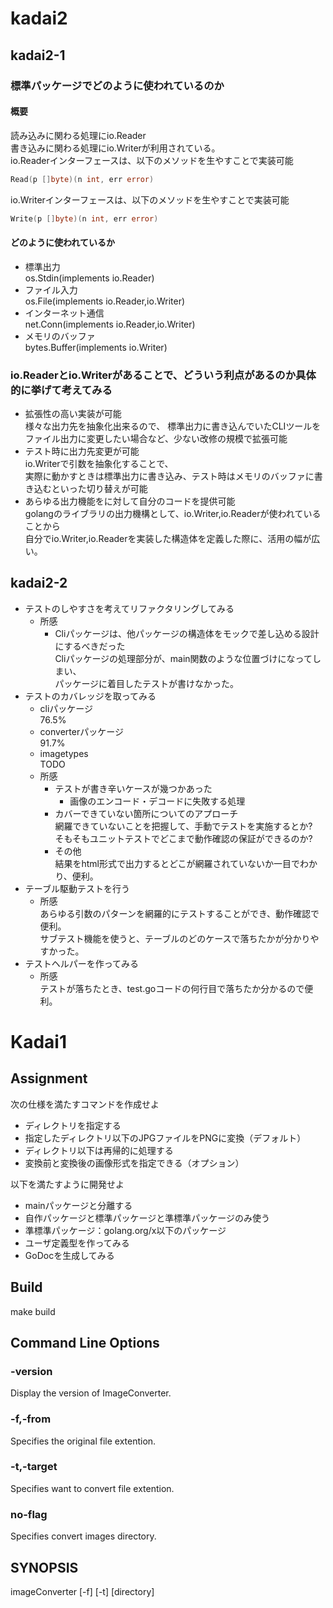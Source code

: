 # kadai2
## kadai2-1
### 標準パッケージでどのように使われているのか
#### 概要  
読み込みに関わる処理にio.Reader  
書き込みに関わる処理にio.Writerが利用されている。  
io.Readerインターフェースは、以下のメソッドを生やすことで実装可能  
```go
Read(p []byte)(n int, err error)
```
io.Writerインターフェースは、以下のメソッドを生やすことで実装可能
```go
Write(p []byte)(n int, err error)
```
#### どのように使われているか
* 標準出力  
os.Stdin(implements io.Reader)
* ファイル入力  
os.File(implements io.Reader,io.Writer)
* インターネット通信  
net.Conn(implements io.Reader,io.Writer)
* メモリのバッファ  
bytes.Buffer(implements io.Writer)

### io.Readerとio.Writerがあることで、どういう利点があるのか具体的に挙げて考えてみる
* 拡張性の高い実装が可能  
様々な出力先を抽象化出来るので、
標準出力に書き込んでいたCLIツールをファイル出力に変更したい場合など、少ない改修の規模で拡張可能
* テスト時に出力先変更が可能  
io.Writerで引数を抽象化することで、  
実際に動かすときは標準出力に書き込み、テスト時はメモリのバッファに書き込むといった切り替えが可能  
* あらゆる出力機能をに対して自分のコードを提供可能  
golangのライブラリの出力機構として、io.Writer,io.Readerが使われていることから  
自分でio.Writer,io.Readerを実装した構造体を定義した際に、活用の幅が広い。
## kadai2-2
* テストのしやすさを考えてリファクタリングしてみる  
  * 所感  
    * Cliパッケージは、他パッケージの構造体をモックで差し込める設計にするべきだった  
      Cliパッケージの処理部分が、main関数のような位置づけになってしまい、  
      パッケージに着目したテストが書けなかった。
* テストのカバレッジを取ってみる
  * cliパッケージ  
  76.5%
  * converterパッケージ  
  91.7%
  * imagetypes  
  TODO
  * 所感  
    * テストが書き辛いケースが幾つかあった
      * 画像のエンコード・デコードに失敗する処理  
    * カバーできていない箇所についてのアプローチ  
      網羅できていないことを把握して、手動でテストを実施するとか?  
      そもそもユニットテストでどこまで動作確認の保証ができるのか?  
    * その他  
      結果をhtml形式で出力するとどこが網羅されていないか一目でわかり、便利。
* テーブル駆動テストを行う
  * 所感  
  あらゆる引数のパターンを網羅的にテストすることができ、動作確認で便利。  
  サブテスト機能を使うと、テーブルのどのケースで落ちたかが分かりやすかった。
* テストヘルパーを作ってみる
  * 所感  
  テストが落ちたとき、test.goコードの何行目で落ちたか分かるので便利。
# Kadai1
## Assignment
次の仕様を満たすコマンドを作成せよ
- ディレクトリを指定する
- 指定したディレクトリ以下のJPGファイルをPNGに変換（デフォルト）
- ディレクトリ以下は再帰的に処理する
- 変換前と変換後の画像形式を指定できる（オプション）

以下を満たすように開発せよ
- mainパッケージと分離する
- 自作パッケージと標準パッケージと準標準パッケージのみ使う
- 準標準パッケージ：golang.org/x以下のパッケージ
- ユーザ定義型を作ってみる
- GoDocを生成してみる
## Build
make build
## Command Line Options
### -version
Display the version of ImageConverter.
### -f,-from
Specifies the original file extention.
### -t,-target
Specifies want to convert file extention.
### no-flag
Specifies convert images directory.
## SYNOPSIS
imageConverter [-f] [-t] [directory]

